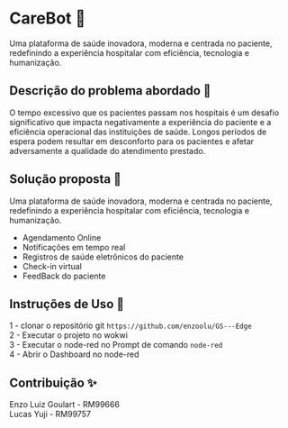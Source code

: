 # CareBot :hospital:

Uma plataforma de saúde inovadora, moderna e centrada no paciente, redefinindo a experiência hospitalar com eficiência, tecnologia e humanização.

## Descrição do problema abordado 📜

O tempo excessivo que os pacientes passam nos hospitais é um desafio significativo que impacta negativamente a experiência do paciente e a eficiência operacional das instituições de saúde. Longos períodos de espera podem resultar em desconforto para os pacientes e afetar adversamente a qualidade do atendimento prestado.

## Solução proposta 🎉

Uma plataforma de saúde inovadora, moderna e centrada no paciente, redefinindo a experiência hospitalar com eficiência, tecnologia e humanização.

* Agendamento Online
* Notificações em tempo real
* Registros de saúde eletrônicos do paciente
* Check-in virtual
* FeedBack do paciente

## Instruções de Uso 🦄

1 - clonar o repositório git `https://github.com/enzoolu/GS---Edge`
<br>
2 - Executar o projeto no wokwi
<br>
3 - Executar o node-red no Prompt de comando `node-red`
<br>
4 - Abrir o Dashboard no node-red

## Contribuição ✨

Enzo Luiz Goulart - RM99666 
<br>
Lucas Yuji - RM99757